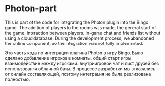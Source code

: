 # Photon-part

This is part of the code for integrating the Photon plugin into the Bingo game.
The addition of players to the rooms was made, the general start of the game. interaction between players. in-game chat and friends list without using a cloud database.
During the development process, we abandoned the online component, so the integration was not fully implemented.

Это часть кода по интеграции плагина Photon в игру Bingo.
Было сделано добавление игроков в комнаты, общий старт игры. взаимодействие между игроками. внутриигровой чат и лист друзей без использования облачной базы.
В процессе разработки мы отказались от онлайн составляющей, поэтому интеграция не была реализована полностью.
